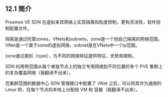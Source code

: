 ## 12.1 简介

  Proxmox VE SDN 在虚拟来宾网络上实现隔离和粒度控制，更有灵活性，软件控制配置文件。

  隔离是通过托管zones，VNets和subnets，zone是一个他自己隔离的网络范围。VNet是一个属于zone的虚拟网络，subnet是在VNets中一个ip范围。

  zone通过类别（type），为不同的网络特征提供特征，优势和限制。

  SDN 的用例范围从每个单独节点上的独立专用网络到不同位置的多个 PVE 集群上的复杂覆盖网络（我翻译不出来）。

  在集群范围的数据中心 SDN 管理接口中配置了 VNet 之后，可以将其作为通用的 Linux 桥，在每个节点的本地上分配给 VM 和 容器（我翻译不出来）。